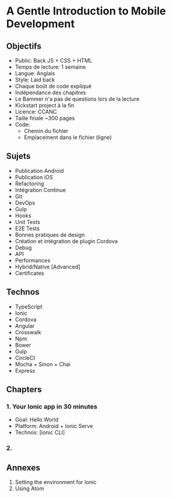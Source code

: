 # A Gentle Introduction to Mobile Development

## Objectifs
- Public: Back JS + CSS + HTML
- Temps de lecture: 1 semaine
- Langue: Anglais
- Style: Laid back
- Chaque boût de code expliqué
- Indépendance des chapitres 
- Le Bammer n'a pas de questions lors de la lecture
- Kickstart project à la fin
- Licence: CCANC
- Taille finale ~300 pages
- Code:
	- Chemin du fichier
	- Emplacement dans le fichier (ligne)

## Sujets
- Publication Android
- Publication iOS
- Refactoring
- Intégration Continue
- Git
- DevOps
- Gulp
- Hooks
- Unit Tests
- E2E Tests
- Bonnes pratiques de design
- Création et intégration de plugin Cordova
- Debug
- API
- Performances
- Hybrid/Native [Advanced]
- Certificates

## Technos
- TypeScript
- Ionic
- Cordova
- Angular
- Crosswalk
- Npm
- Bower
- Gulp
- CircleCI
- Mocha + Sinon + Chai
- Express

## Chapters
### 1. Your Ionic app in 30 minutes
- Goal: Hello World
- Platform: Android + Ionic Serve
- Technos: [ionic CLI]
### 2.

## Annexes
1. Setting the environment for Ionic
2. Using Atom